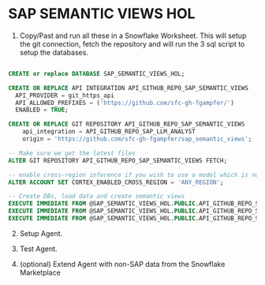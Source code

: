 # SAP SEMANTIC VIEWS HOL

1. Copy/Past and run all these in a Snowflake Worksheet. This will setup the git connection, fetch the repository
and will run the 3 sql script to setup the databases.

```sql

CREATE or replace DATABASE SAP_SEMANTIC_VIEWS_HOL;

CREATE OR REPLACE API INTEGRATION API_GITHUB_REPO_SAP_SEMANTIC_VIEWS
  API_PROVIDER = git_https_api
  API_ALLOWED_PREFIXES = ('https://github.com/sfc-gh-fgampfer/')
  ENABLED = TRUE;

CREATE OR REPLACE GIT REPOSITORY API_GITHUB_REPO_SAP_SEMANTIC_VIEWS
    api_integration = API_GITHUB_REPO_SAP_LLM_ANALYST
    origin = 'https://github.com/sfc-gh-fgampfer/sap_semantic_views';

-- Make sure we get the latest files
ALTER GIT REPOSITORY API_GITHUB_REPO_SAP_SEMANTIC_VIEWS FETCH;

-- enable cross-region inference if you wish to use a model which is not available in your region
ALTER ACCOUNT SET CORTEX_ENABLED_CROSS_REGION = 'ANY_REGION';

-- Create DBs, load data and create semantic views
EXECUTE IMMEDIATE FROM @SAP_SEMANTIC_VIEWS_HOL.PUBLIC.API_GITHUB_REPO_SAP_SEMANTIC_VIEWS/branches/main/SAP_DATA_PRODUCTS_COMPLETE_DDL.sql;
EXECUTE IMMEDIATE FROM @SAP_SEMANTIC_VIEWS_HOL.PUBLIC.API_GITHUB_REPO_SAP_SEMANTIC_VIEWS/branches/main/SAP_DATA_PRODUCTS_COMPLETE_INSERT_SAMPLE_DATA.sql;
EXECUTE IMMEDIATE FROM @SAP_SEMANTIC_VIEWS_HOL.PUBLIC.API_GITHUB_REPO_SAP_SEMANTIC_VIEWS/branches/main/SAP_DATA_PRODUCTS_COMPLETE_CREATE_SEMANTIC_VIEWS.sql;

```

2. Setup Agent.


3. Test Agent.


4. (optional) Extend Agent with non-SAP data from the Snowflake Marketplace
